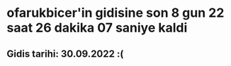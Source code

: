 # ofarukbicer'in gidisine son 8 gun 22 saat 26 dakika 07 saniye kaldi

## Gidis tarihi: 30.09.2022 :(